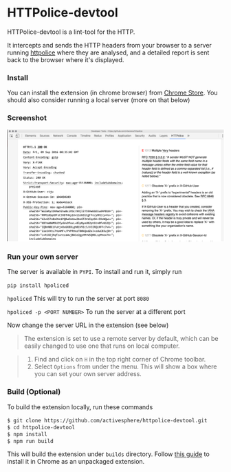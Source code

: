 
# HTTPolice-devtool

HTTPolice-devtool is a lint-tool for the HTTP.

It intercepts and sends the HTTP headers from your browser to a server running [httpolice](https://github.com/vfaronov/httpolice) where they are analysed, and a detailed report is sent back to the browser where it's displayed.

### Install
You can install the extension (in chrome browser) from [Chrome Store](https://chrome.google.com/webstore/detail/httpolice-devtool/hnlnhebgfcfemjaphgbeokdnfpgbnhgn). You should also consider running a local server (more on that below)

### Screenshot

![alt text](https://github.com/activesphere/httpolice-devtool/raw/master/Screen%20Shot%202016-09-09%20at%202.11.11%20PM.png "HTTPolice in chrome devtool")


### Run your own server

The server is available in `PYPI`. To install and run it, simply run

`pip install hpoliced`

`hpoliced` This will try to run the server at port `8080`

`hpoliced -p <PORT NUMBER>` To run the server at a different port


Now change the server URL in the extension (see below)


>The extension is set to use a remote server by default, which can be easily changed to use one that runs on local computer.

>1. Find and click on `H` in the top right corner of Chrome toolbar.
>2. Select `Options` from under the menu. This will show a box where you can set your own server address.

### Build (Optional)

To build the extension locally, run these commands

```
$ git clone https://github.com/activesphere/httpolice-devtool.git
$ cd httpolice-devtool
$ npm install
$ npm run build

```

This will build the extension under `builds` directory. Follow [this guide](http://stackoverflow.com/a/24577660) to install it in Chrome as an unpackaged extension.

